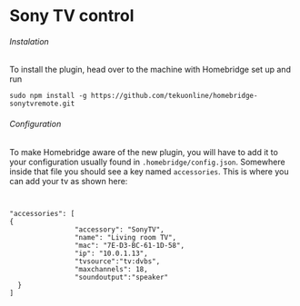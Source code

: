 # Sony TV control

###### Instalation

To install the plugin, head over to the machine with Homebridge set up and run
```
sudo npm install -g https://github.com/tekuonline/homebridge-sonytvremote.git
```

###### Configuration

To make Homebridge aware of the new plugin, you will have to add it to your configuration usually found in `.homebridge/config.json`. Somewhere inside that file you should see a key named `accessories`. This is where you can add your tv as shown here:

```


"accessories": [
{
                "accessory": "SonyTV",
                "name": "Living room TV",
                "mac": "7E-D3-BC-61-1D-58",
                "ip": "10.0.1.13",
                "tvsource":"tv:dvbs",
                "maxchannels": 18,
                "soundoutput":"speaker"
  }
]

```

